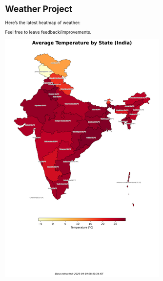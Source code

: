 # Weather Project

Here’s the latest heatmap of weather:

Feel free to leave feedback/improvements.

![India Heatmap](docs/assets/india_heatmap.png?v=CCC9AC)
